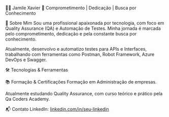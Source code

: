 👩‍💻 Jamile Xavier
🌟 Comprometimento | Dedicação | Busca por Conhecimento


🚀 Sobre Mim
Sou uma profissional apaixonada por tecnologia, com foco em Quality Assurance (QA) e Automação de Testes.
Minha jornada é marcada pelo comprometimento, dedicação e pela constante busca por conhecimento.

Atualmente, desenvolvo e automatizo testes para APIs e Interfaces, trabalhando com ferramentas como Postman, Robot Framework, Azure DevOps e Swagger.

🛠️ Tecnologias & Ferramentas

📚 Formação & Certificações
Formação em Administração de empresas.

Atualmente estudando Quality Assurance, com curso teórico e prático pela Qa Coders Academy.

📬 Contato
LinkedIn: [linkedin.com/in/seu-linkedin](https://www.linkedin.com/in/jamile-xavier/)

